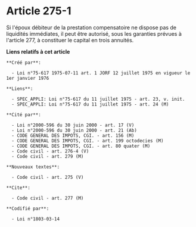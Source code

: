 # Article 275-1

Si l'époux débiteur de la prestation compensatoire ne dispose pas de liquidités immédiates, il peut être autorisé, sous les
garanties prévues à l'article 277, à constituer le capital en trois annuités.

**Liens relatifs à cet article**

	**Créé par**:

	  - Loi n°75-617 1975-07-11 art. 1 JORF 12 juillet 1975 en vigueur le 1er janvier 1976

	**Liens**:

	  - SPEC_APPLI: Loi n°75-617 du 11 juillet 1975 - art. 23, v. init.
	  - SPEC_APPLI: Loi n°75-617 du 11 juillet 1975 - art. 24 (M)

	**Cité par**:

	  - Loi n°2000-596 du 30 juin 2000 - art. 17 (V)
	  - Loi n°2000-596 du 30 juin 2000 - art. 21 (Ab)
	  - CODE GENERAL DES IMPOTS, CGI. - art. 156 (M)
	  - CODE GENERAL DES IMPOTS, CGI. - art. 199 octodecies (M)
	  - CODE GENERAL DES IMPOTS, CGI. - art. 80 quater (M)
	  - Code civil - art. 276-4 (V)
	  - Code civil - art. 279 (M)

	**Nouveaux textes**:

	  - Code civil - art. 275 (V)

	**Cite**:

	  - Code civil - art. 277 (M)

	**Codifié par**:

	  - Loi n°1803-03-14
